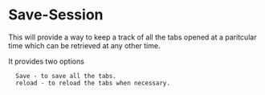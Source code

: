 # Save-Session

This will provide a way to keep a track of  all the tabs opened at a paritcular time which can be retrieved at any other time. 
  
  
  
  It provides two options 
      
      
      Save - to save all the tabs.
      reload - to reload the tabs when necessary.
